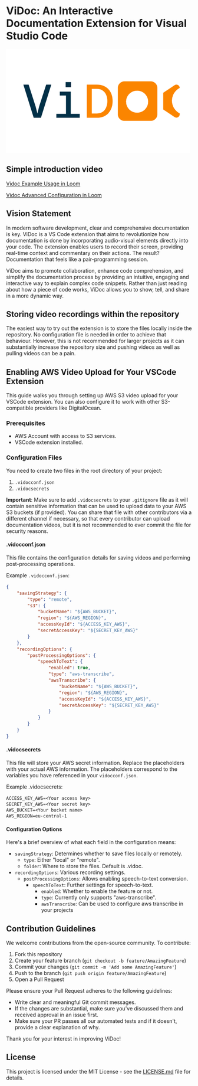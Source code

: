 # ViDoc: An Interactive Documentation Extension for Visual Studio Code

![ViDoc](https://github.com/bubblegumsoldier/vidoc/raw/main/vidoc.png "ViDoc")

## Simple introduction video

[Vidoc Example Usage in Loom](https://www.loom.com/share/ecb3abd8e7dc4b77b224b96b1e8e56e8?sid=ea4755ac-b948-4562-9876-0170f77c4427)

[Vidoc Advanced Configuration in Loom](https://www.loom.com/share/ee831812754c487bbac3d072dd8c14fe?sid=73af1439-9825-4be0-bc0b-5349bc5972c5)

## Vision Statement

In modern software development, clear and comprehensive documentation is key. ViDoc is a VS Code extension that aims to revolutionize how documentation is done by incorporating audio-visual elements directly into your code. The extension enables users to record their screen, providing real-time context and commentary on their actions. The result? Documentation that feels like a pair-programming session.

ViDoc aims to promote collaboration, enhance code comprehension, and simplify the documentation process by providing an intuitive, engaging and interactive way to explain complex code snippets. Rather than just reading about how a piece of code works, ViDoc allows you to show, tell, and share in a more dynamic way.

## Storing video recordings within the repository

The easiest way to try out the extension is to store the files locally inside the repository. No configuration file is needed in order to achieve that behaviour. However, this is not recommended for larger projects as it can substantially increase the repository size and pushing videos as well as pulling videos can be a pain.

## Enabling AWS Video Upload for Your VSCode Extension

This guide walks you through setting up AWS S3 video upload for your VSCode extension. You can also configure it to work with other S3-compatible providers like DigitalOcean.

### Prerequisites

- AWS Account with access to S3 services.
- VSCode extension installed.

### Configuration Files

You need to create two files in the root directory of your project:

1. `.vidocconf.json`
2. `.vidocsecrets`

**Important**: Make sure to add `.vidocsecrets` to your `.gitignore` file as it will contain sensitive information that can be used to upload data to your AWS S3 buckets (if provided). You can share that file with other contributors via a different channel if necessary, so that every contributor can upload documentation videos, but it is not recommended to ever commit the file for security reasons.

#### .vidocconf.json

This file contains the configuration details for saving videos and performing post-processing operations.

Example `.vidocconf.json`:

```json
{
    "savingStrategy": {
        "type": "remote",
        "s3": {
            "bucketName": "${AWS_BUCKET}",
            "region": "${AWS_REGION}",
            "accessKeyId": "${ACCESS_KEY_AWS}",
            "secretAccessKey": "${SECRET_KEY_AWS}"
        }
    },
    "recordingOptions": {
        "postProcessingOptions": {
            "speechToText": {
                "enabled": true,
                "type": "aws-transcribe",
                "awsTranscribe": {
                    "bucketName": "${AWS_BUCKET}",
                    "region": "${AWS_REGION}",
                    "accessKeyId": "${ACCESS_KEY_AWS}",
                    "secretAccessKey": "${SECRET_KEY_AWS}"
                }
            }
        }
    }
}

```

#### .vidocsecrets

This file will store your AWS secret information. Replace the placeholders with your actual AWS information. The placeholders correspond to the variables you have referenced in your `vidocconf.json`.

Example .vidocsecrets:

```
ACCESS_KEY_AWS=<Your access key>
SECRET_KEY_AWS=<Your secret key>
AWS_BUCKET=<Your bucket name>
AWS_REGION=eu-central-1
```

#### Configuration Options

Here's a brief overview of what each field in the configuration means:

 * `savingStrategy`: Determines whether to save files locally or remotely.
    * `type`: Either "local" or "remote".
    * `folder`: Where to store the files. Default is .vidoc.
 * `recordingOptions`: Various recording settings.
   * `postProcessingOptions`: Allows enabling speech-to-text conversion.
     * `speechToText`: Further settings for speech-to-text.
       * `enabled`: Whether to enable the feature or not.
       * `type`: Currently only supports "aws-transcribe".
       * `awsTranscribe`: Can be used to configure aws transcribe in your projects


## Contribution Guidelines


We welcome contributions from the open-source community. To contribute:

1. Fork this repository
2. Create your feature branch (`git checkout -b feature/AmazingFeature`)
3. Commit your changes (`git commit -m 'Add some AmazingFeature'`)
4. Push to the branch (`git push origin feature/AmazingFeature`)
5. Open a Pull Request

Please ensure your Pull Request adheres to the following guidelines:

- Write clear and meaningful Git commit messages.
- If the changes are substantial, make sure you've discussed them and received approval in an issue first.
- Make sure your PR passes all our automated tests and if it doesn't, provide a clear explanation of why.

Thank you for your interest in improving ViDoc!

## License

This project is licensed under the MIT License - see the [LICENSE.md](LICENSE.md) file for details.
